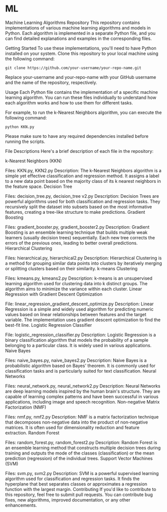 # ML
Machine Learning Algorithms Repository
This repository contains implementations of various machine learning algorithms and models in Python. Each algorithm is implemented in a separate Python file, and you can find detailed explanations and examples in the corresponding files.

Getting Started
To use these implementations, you'll need to have Python installed on your system. Clone this repository to your local machine using the following command:
```
git clone https://github.com/your-username/your-repo-name.git
```
Replace your-username and your-repo-name with your GitHub username and the name of the repository, respectively.

Usage
Each Python file contains the implementation of a specific machine learning algorithm. You can run these files individually to understand how each algorithm works and how to use them for different tasks.

For example, to run the k-Nearest Neighbors algorithm, you can execute the following command:

```
python KKN.py
```
Please make sure to have any required dependencies installed before running the scripts.

File Descriptions
Here's a brief description of each file in the repository:

k-Nearest Neighbors (KKN)

Files: KKN.py, KKN2.py
Description: The k-Nearest Neighbors algorithm is a simple yet effective classification and regression method. It assigns a label to a new data point based on the majority class of its k nearest neighbors in the feature space.
Decision Tree

Files: decision_tree.py, decision_tree v2.py
Description: Decision Trees are powerful algorithms used for both classification and regression tasks. They recursively split the dataset into subsets based on the most informative features, creating a tree-like structure to make predictions.
Gradient Boosting

Files: gradient_booster.py, gradient_booster2.py
Description: Gradient Boosting is an ensemble learning technique that builds multiple weak learners (usually decision trees) sequentially. Each new tree corrects the errors of the previous ones, leading to better overall predictions.
Hierarchical Clustering

Files: hierarchical.py, hierarchical2.py
Description: Hierarchical Clustering is a method for grouping similar data points into clusters by iteratively merging or splitting clusters based on their similarity.
k-means Clustering

Files: kmeans.py, kmeans2.py
Description: k-means is an unsupervised learning algorithm used for clustering data into k distinct groups. The algorithm aims to minimize the variance within each cluster.
Linear Regression with Gradient Descent Optimization

File: linear_regression_gradient_descent_optimize.py
Description: Linear Regression is a simple and widely used algorithm for predicting numeric values based on linear relationships between features and the target variable. The implementation uses gradient descent optimization to find the best-fit line.
Logistic Regression Classifier

File: logistic_regression_classifier.py
Description: Logistic Regression is a binary classification algorithm that models the probability of a sample belonging to a particular class. It is widely used in various applications.
Naive Bayes

Files: naive_bayes.py, naive_bayes2.py
Description: Naive Bayes is a probabilistic algorithm based on Bayes' theorem. It is commonly used for classification tasks and is particularly suited for text classification.
Neural Networks

Files: neural_network.py, neural_network2.py
Description: Neural Networks are deep learning models inspired by the human brain's structure. They are capable of learning complex patterns and have been successful in various applications, including image and speech recognition.
Non-negative Matrix Factorization (NMF)

Files: nmf.py, nmf2.py
Description: NMF is a matrix factorization technique that decomposes non-negative data into the product of non-negative matrices. It is often used for dimensionality reduction and feature extraction.
Random Forest

Files: random_forest.py, random_forest2.py
Description: Random Forest is an ensemble learning method that constructs multiple decision trees during training and outputs the mode of the classes (classification) or the mean prediction (regression) of the individual trees.
Support Vector Machines (SVM)

Files: svm.py, svm2.py
Description: SVM is a powerful supervised learning algorithm used for classification and regression tasks. It finds the hyperplane that best separates classes or approximates a regression function with the largest margin.
Contributing
If you'd like to contribute to this repository, feel free to submit pull requests. You can contribute bug fixes, new algorithms, improved documentation, or any other enhancements.
